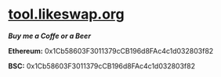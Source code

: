 # [tool.likeswap.org](https://tool.likeswap.org)

_**Buy me a Coffe or a Beer**_

**Ethereum:** 0x1Cb58603F3011379cCB196d8FAc4c1d032803f82

**BSC:** 0x1Cb58603F3011379cCB196d8FAc4c1d032803f82
